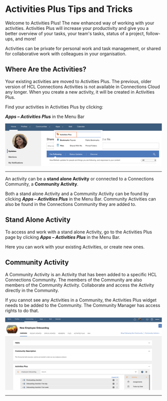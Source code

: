 # Activities Plus Tips and Tricks

Welcome to Activities Plus! The new enhanced way of working with your activities. Activities Plus will increase your productivity and give you a better overview of your tasks, your team's tasks, status of a project, follow-ups, and more!

Activities can be private for personal work and task management, or shared for collaborative work with colleagues in your organisation.

## Where Are the Activities?

Your existing activities are moved to Activities Plus. The previous, older version of HCL Connections Activities is not available in Connections Cloud any longer. When you create a new activity, it will be created in Activities Plus.

Find your activities in Activities Plus by clicking:

**_Apps – Activities Plus_** in the Menu Bar

<img src="/assets/images/screen-shots/aplus/aplus-menu-item.png" alt="Activities Plus" />

___

An activity can be a **stand alone Activity** or connected to a Connections Community, a **Community Activity**.

Both a stand alone Activity and a Community Activity can be found by clicking **_Apps – Activities Plus_** in the Menu Bar. Community Activities can also be found in the Connections Community they are added to.

## Stand Alone Activity

To access and work with a stand alone Activity, go to the Activities Plus page by clicking **_Apps – Activities Plus_** in the Menu Bar.

Here you can work with your existing Activities, or create new ones.

## Community Activity

A Community Activity is an Activity that has been added to a specific HCL Connections Community. The members of the Community are also members of the Community Activity. Collaborate and access the Activity directly in the Community.

If you cannot see any Activities in a Community, the Activities Plus widget needs to be added to the Community. The Community Manager has access rights to do that.

<img src="/assets/images/screen-shots/aplus/aplus-widget-in-community.png" alt="Activities Plus Widget in Community" />

___
